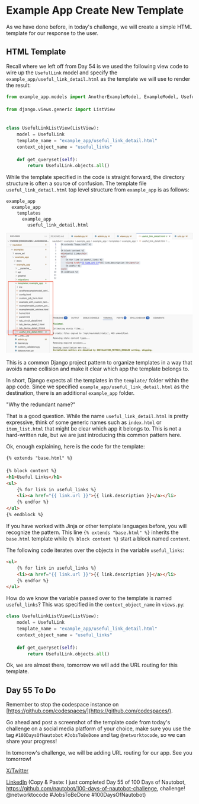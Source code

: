 # Example App Create New Template

As we have done before, in today's challenge, we will create a simple HTML template for our response to the user. 

## HTML Template 

Recall where we left off from Day 54 is we used the following view code to wire up the `UsefulLink` model and specify the `example_app/useful_link_detail.html` as the template we will use to render the result: 

```python views.py
from example_app.models import AnotherExampleModel, ExampleModel, UsefulLink

from django.views.generic import ListView


class UsefulLinkListView(ListView): 
    model = UsefulLink
    template_name = "example_app/useful_link_detail.html"
    context_object_name = "useful_links"

    def get_queryset(self):
        return UsefulLink.objects.all()
```

While the template specified in the code is straight forward, the directory structure is often a source of confusion. The template file `useful_link_detail.html` top level structure from `example_app` is as follows: 

```
example_app
  example_app
    templates
      example_app
        useful_link_detail.html
```

![template_1](images/template_1.png)

This is a common Django project pattern to organize templates in a way that avoids name collision and make it clear which app the template belongs to. 

In short, Django expects all the templates in the `template/` folder within the app code. Since we specified `example_app/useful_link_detail.html` as the destination, there is an additional `example_app` folder. 

"Why the redundant name?" 

That is a good question. While the name `useful_link_detail.html` is pretty expressive, think of some generic names such as `index.html` or `item_list.html` that might be clear which app it belongs to. This is not a hard-written rule, but we are just introducing this common pattern here. 

Ok, enough explaining, here is the code for the template: 

```html template.html
{% extends "base.html" %}

{% block content %}
<h1>Useful Links</h1>
<ul>
    {% for link in useful_links %}
    <li><a href="{{ link.url }}">{{ link.description }}</a></li>
    {% endfor %}
</ul>
{% endblock %}
```

If you have worked with Jinja or other template languages before, you will recognize the pattern. This line `{% extends "base.html" %}` inherits the `base.html` template while `{% block content %}` start a block named `content`. 

The following code iterates over the objects in the variable `useful_links`: 

```html
<ul>
    {% for link in useful_links %}
    <li><a href="{{ link.url }}">{{ link.description }}</a></li>
    {% endfor %}
</ul>
```

How do we know the variable passed over to the template is named `useful_links`? This was specified in the `context_object_name` in `views.py`: 

```python 
class UsefulLinkListView(ListView):
    model = UsefulLink
    template_name = "example_app/useful_link_detail.html"
    context_object_name = "useful_links"

    def get_queryset(self):
        return UsefulLink.objects.all()
```

Ok, we are almost there, tomorrow we will add the URL routing for this template. 

## Day 55 To Do

Remember to stop the codespace instance on [https://github.com/codespaces/](https://github.com/codespaces/). 

Go ahead and post a screenshot of the template code from today's challenge on a social media platform of your choice, make sure you use the tag `#100DaysOfNautobot` `#JobsToBeDone` and tag `@networktocode`, so we can share your progress! 

In tomorrow's challenge, we will be adding URL routing for our app. See you tomorrow! 

[X/Twitter](<https://twitter.com/intent/tweet?url=https://github.com/nautobot/100-days-of-nautobot&text=I+just+completed+Day+55+of+the+100+days+of+nautobot+challenge+!&hashtags=100DaysOfNautobot,JobsToBeDone>)

[LinkedIn](https://www.linkedin.com/) (Copy & Paste: I just completed Day 55 of 100 Days of Nautobot, https://github.com/nautobot/100-days-of-nautobot-challenge, challenge! @networktocode #JobsToBeDone #100DaysOfNautobot) 
